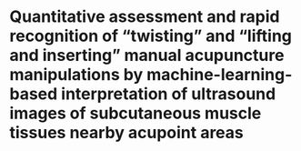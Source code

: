 # Quantitative assessment and rapid recognition of “twisting” and “lifting and inserting” manual acupuncture manipulations by machine-learning-based interpretation of ultrasound images of subcutaneous muscle tissues nearby acupoint areas
